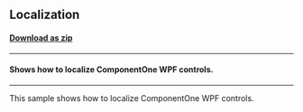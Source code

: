 ## Localization
#### [Download as zip](https://grapecity.github.io/DownGit/#/home?url=https://github.com/GrapeCity/ComponentOne-WPF-Samples/tree/master/NET_4.5.2/C1.WPF/CS/Localization)
____
#### Shows how to localize ComponentOne WPF controls.
____
This sample shows how to localize ComponentOne WPF controls.
